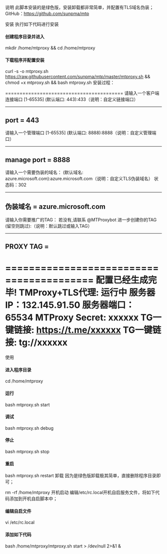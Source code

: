 说明
此脚本安装的是绿色版，安装卸载都非常简单，并配置有TLS域名伪装；
GitHub：https://github.com/sunpma/mtp

安装
执行如下代码进行安装

#### 创建程序目录并进入
mkdir /home/mtproxy && cd /home/mtproxy

#### 下载程序并配置安装
curl -s -o mtproxy.sh https://raw.githubusercontent.com/sunpma/mtp/master/mtproxy.sh && chmod +x mtproxy.sh && bash mtproxy.sh
安装过程：

=========================================
请输入一个客户端连接端口 [1-65535]
(默认端口: 443):433（说明：自定义链接端口）

---------------------------
port = 443
---------------------------

请输入一个管理端口 [1-65535]
(默认端口: 8888):8888（说明：自定义管理端口）

---------------------------
manage port = 8888
---------------------------

请输入一个需要伪装的域名：
(默认域名: azure.microsoft.com):azure.microsoft.com（说明：自定义TLS伪装域名）
状态码：302

---------------------------
伪装域名 = azure.microsoft.com
---------------------------

请输入你需要推广的TAG：
若没有,请联系 @MTProxybot 进一步创建你的TAG
(留空则跳过):（说明：默认跳过或输入TAG）

---------------------------
PROXY TAG = 
---------------------------

=========================================
配置已经生成完毕!
TMProxy+TLS代理: 运行中
服务器IP：132.145.91.50
服务器端口：65534
MTProxy Secret:  xxxxxx
TG一键链接: https://t.me/xxxxxx
TG一键链接: tg://xxxxxx
=========================================
使用
#### 进入程序目录
cd /home/mtproxy

#### 运行
bash mtproxy.sh start

#### 调试
bash mtproxy.sh debug
#### 停止
bash mtproxy.sh stop

#### 重启
bash mtproxy.sh restart
卸载
因为是绿色版卸载极其简单，直接删除程序目录即可；

rm -rf /home/mtproxy
开机启动
编辑/etc/rc.local开机自启服务文件，将如下代码添加到开机自启脚本中；

#### 编辑自启文件
vi /etc/rc.local

#### 添加如下代码
bash /home/mtproxy/mtproxy.sh start > /dev/null 2>&1 &
